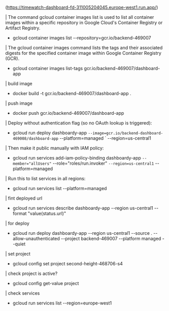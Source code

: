 (https://timewatch-dashboard-fd-311005204045.europe-west1.run.app/)

<!-- Deploy -->
| The command gcloud container images list is used to list all container images within a specific repository in Google Cloud's Container Registry or Artifact Registry.
- gcloud container images list --repository=gcr.io/backend-469007

| The gcloud container images command lists the tags and their associated digests for the specified container image within Google Container Registry (GCR).
- gcloud container images list-tags gcr.io/backend-469007/dashboard-app

| build image
- docker build -t gcr.io/backend-469007/dashboard-app .

| push image
- docker push gcr.io/backend-469007/dashboard-app

| Deploy without authentication flag (so no OAuth lookup is triggered):

- gcloud run deploy dashboardy-app `
  --image=gcr.io/backend-dashboard-469008/dashboard-app `
  --platform=managed `
  --region=us-central1

| Then make it public manually with IAM policy:
- gcloud run services add-iam-policy-binding dashboardy-app `
  --member="allUsers" `
  --role="roles/run.invoker" `
  --region=us-central1 `
  --platform=managed

| Run this to list services in all regions:
- gcloud run services list --platform=managed

| fint deployed url
 - gcloud run services describe dashboardy-app --region us-central1 --format "value(status.url)"


| for deploy
- gcloud run deploy dashboardy-app --region us-central1 --source . --allow-unauthenticated --project backend-469007 --platform managed --quiet



| set project
- gcloud config set project second-height-468706-s4

| check project is active?
- gcloud config get-value project

| check services
- gcloud run services list --region=europe-west1






